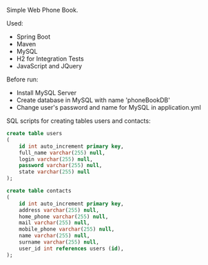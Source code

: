 Simple Web Phone Book.

Used:
* Spring Boot
* Maven
* MySQL
* H2 for Integration Tests
* JavaScript and JQuery

Before run: 
* Install MySQL Server
* Create database in MySQL with name 'phoneBookDB'
* Change user's password and name for MySQL in application.yml

SQL scripts for creating tables users and contacts:
```sql
create table users
(
	id int auto_increment primary key,
	full_name varchar(255) null,
	login varchar(255) null,
	password varchar(255) null,
	state varchar(255) null
);
```
```sql
create table contacts
(
	id int auto_increment primary key,
	address varchar(255) null,
	home_phone varchar(255) null,
	mail varchar(255) null,
	mobile_phone varchar(255) null,
	name varchar(255) null,
	surname varchar(255) null,
	user_id int references users (id),
);

```




